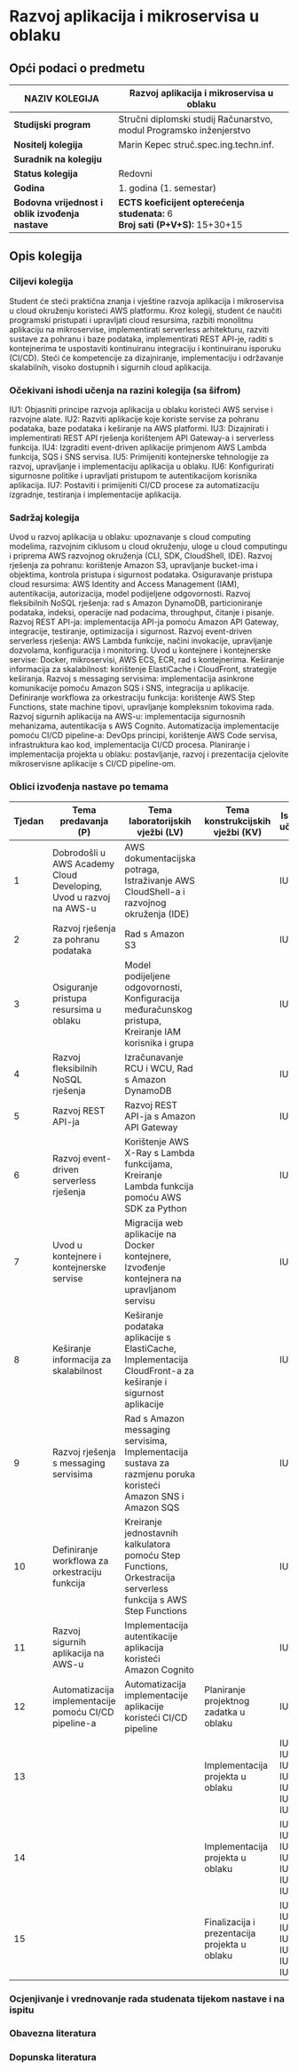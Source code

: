 # Razvoj aplikacija i mikroservisa u oblaku

## Opći podaci o predmetu

| **NAZIV KOLEGIJA**                               | Razvoj aplikacija i mikroservisa u oblaku                                          |
| ------------------------------------------------ | ---------------------------------------------------------------------------------- |
| **Studijski program**                            | Stručni diplomski studij Računarstvo, modul Programsko inženjerstvo                |
| **Nositelj kolegija**                            | Marin Kepec struč.spec.ing.techn.inf.                                              |
| **Suradnik na kolegiju**                         |                                                                                    |
| **Status kolegija**                              | Redovni                                                                            |
| **Godina**                                       | 1. godina (1. semestar)                                                            |
| **Bodovna vrijednost i oblik izvođenja nastave** | **ECTS koeficijent opterećenja studenata:** 6 <br> **Broj sati (P+V+S):** 15+30+15 |


## Opis kolegija
### Ciljevi kolegija
Student će steći praktična znanja i vještine razvoja aplikacija i mikroservisa u cloud okruženju koristeći AWS platformu. Kroz kolegij, student će naučiti programski pristupati i upravljati cloud resursima, razbiti monolitnu aplikaciju na mikroservise, implementirati serverless arhitekturu, razviti sustave za pohranu i baze podataka, implementirati REST API-je, raditi s kontejnerima te uspostaviti kontinuiranu integraciju i kontinuiranu isporuku (CI/CD). Steći će kompetencije za dizajniranje, implementaciju i održavanje skalabilnih, visoko dostupnih i sigurnih cloud aplikacija.

### Očekivani ishodi učenja na razini kolegija (sa šifrom)
IU1: Objasniti principe razvoja aplikacija u oblaku koristeći AWS servise i razvojne alate.
IU2: Razviti aplikacije koje koriste servise za pohranu podataka, baze podataka i keširanje na AWS platformi.
IU3: Dizajnirati i implementirati REST API rješenja korištenjem API Gateway-a i serverless funkcija.
IU4: Izgraditi event-driven aplikacije primjenom AWS Lambda funkcija, SQS i SNS servisa.
IU5: Primijeniti kontejnerske tehnologije za razvoj, upravljanje i implementaciju aplikacija u oblaku.
IU6: Konfigurirati sigurnosne politike i upravljati pristupom te autentikacijom korisnika aplikacija.
IU7: Postaviti i primijeniti CI/CD procese za automatizaciju izgradnje, testiranja i implementacije aplikacija.

### Sadržaj kolegija
Uvod u razvoj aplikacija u oblaku: upoznavanje s cloud computing modelima, razvojnim ciklusom u cloud okruženju, uloge u cloud computingu i priprema AWS razvojnog okruženja (CLI, SDK, CloudShell, IDE). Razvoj rješenja za pohranu: korištenje Amazon S3, upravljanje bucket-ima i objektima, kontrola pristupa i sigurnost podataka. Osiguravanje pristupa cloud resursima: AWS Identity and Access Management (IAM), autentikacija, autorizacija, model podijeljene odgovornosti. Razvoj fleksibilnih NoSQL rješenja: rad s Amazon DynamoDB, particioniranje podataka, indeksi, operacije nad podacima, throughput, čitanje i pisanje. Razvoj REST API-ja: implementacija API-ja pomoću Amazon API Gateway, integracije, testiranje, optimizacija i sigurnost. Razvoj event-driven serverless rješenja: AWS Lambda funkcije, načini invokacije, upravljanje dozvolama, konfiguracija i monitoring. Uvod u kontejnere i kontejnerske servise: Docker, mikroservisi, AWS ECS, ECR, rad s kontejnerima. Keširanje informacija za skalabilnost: korištenje ElastiCache i CloudFront, strategije keširanja. Razvoj s messaging servisima: implementacija asinkrone komunikacije pomoću Amazon SQS i SNS, integracija u aplikacije. Definiranje workflowa za orkestraciju funkcija: korištenje AWS Step Functions, state machine tipovi, upravljanje kompleksnim tokovima rada. Razvoj sigurnih aplikacija na AWS-u: implementacija sigurnosnih mehanizama, autentikacija s AWS Cognito. Automatizacija implementacije pomoću CI/CD pipeline-a: DevOps principi, korištenje AWS Code servisa, infrastruktura kao kod, implementacija CI/CD procesa. Planiranje i implementacija projekta u oblaku: postavljanje, razvoj i prezentacija cjelovite mikroservisne aplikacije s CI/CD pipeline-om.

### Oblici izvođenja nastave po temama


| Tjedan | Tema predavanja (P)                                               | Tema laboratorijskih vježbi (LV)                                                                                | Tema konstrukcijskih vježbi (KV)              | Ishodi učenja                     |
| ------ | ----------------------------------------------------------------- | --------------------------------------------------------------------------------------------------------------- | --------------------------------------------- | --------------------------------- |
| 1      | Dobrodošli u AWS Academy Cloud Developing, Uvod u razvoj na AWS-u | AWS dokumentacijska potraga, Istraživanje AWS CloudShell-a i razvojnog okruženja (IDE)                          |                                               | IU1                               |
| 2      | Razvoj rješenja za pohranu podataka                               | Rad s Amazon S3                                                                                                 |                                               | IU2                               |
| 3      | Osiguranje pristupa resursima u oblaku                            | Model podijeljene odgovornosti, Konfiguracija međuračunskog pristupa, Kreiranje IAM korisnika i grupa           |                                               | IU6                               |
| 4      | Razvoj fleksibilnih NoSQL rješenja                                | Izračunavanje RCU i WCU, Rad s Amazon DynamoDB                                                                  |                                               | IU2                               |
| 5      | Razvoj REST API-ja                                                | Razvoj REST API-ja s Amazon API Gateway                                                                         |                                               | IU3                               |
| 6      | Razvoj event-driven serverless rješenja                           | Korištenje AWS X-Ray s Lambda funkcijama, Kreiranje Lambda funkcija pomoću AWS SDK za Python                    |                                               | IU4                               |
| 7      | Uvod u kontejnere i kontejnerske servise                          | Migracija web aplikacije na Docker kontejnere, Izvođenje kontejnera na upravljanom servisu                      |                                               | IU5                               |
| 8      | Keširanje informacija za skalabilnost                             | Keširanje podataka aplikacije s ElastiCache, Implementacija CloudFront-a za keširanje i sigurnost aplikacije    |                                               | IU2                               |
| 9      | Razvoj rješenja s messaging servisima                             | Rad s Amazon messaging servisima, Implementacija sustava za razmjenu poruka koristeći Amazon SNS i Amazon SQS   |                                               | IU4                               |
| 10     | Definiranje workflowa za orkestraciju funkcija                    | Kreiranje jednostavnih kalkulatora pomoću Step Functions, Orkestracija serverless funkcija s AWS Step Functions |                                               | IU4                               |
| 11     | Razvoj sigurnih aplikacija na AWS-u                               | Implementacija autentikacije aplikacija koristeći Amazon Cognito                                                |                                               | IU6                               |
| 12     | Automatizacija implementacije pomoću CI/CD pipeline-a             | Automatizacija implementacije aplikacije koristeći CI/CD pipeline                                               | Planiranje projektnog zadatka u oblaku        | IU7                               |
| 13     |                                                                   |                                                                                                                 | Implementacija projekta u oblaku              | IU1, IU2, IU3, IU4, IU5, IU6, IU7 |
| 14     |                                                                   |                                                                                                                 | Implementacija projekta u oblaku              | IU1, IU2, IU3, IU4, IU5, IU6, IU7 |
| 15     |                                                                   |                                                                                                                 | Finalizacija i prezentacija projekta u oblaku | IU1, IU2, IU3, IU4, IU5, IU6, IU7 |

### Ocjenjivanje i vrednovanje rada studenata tijekom nastave i na ispitu

### Obavezna literatura

### Dopunska literatura
